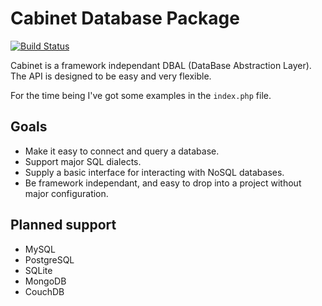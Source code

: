 # Cabinet Database Package

[![Build Status](https://secure.travis-ci.org/FrenkyNet/Cabinet.png?branch=master)](http://travis-ci.org/FrenkyNet/Cabinet)

Cabinet is a framework independant DBAL (DataBase Abstraction Layer).
The API is designed to be easy and very flexible.

For the time being I've got some examples in the `index.php` file.

## Goals

- Make it easy to connect and query a database.
- Support major SQL dialects.
- Supply a basic interface for interacting with NoSQL databases.
- Be framework independant, and easy to drop into a project without major configuration.

## Planned support

- MySQL
- PostgreSQL
- SQLite
- MongoDB
- CouchDB